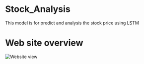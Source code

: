 # Stock_Analysis
This model is for predict and analysis  the stock price using LSTM  

# Web site overview

![Website view]("https://github.com/Bishal0416/Stock_Analysis/blob/main/images/1.png")
